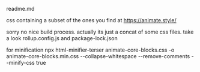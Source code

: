 readme.md

css containing a subset of the ones you find at 
https://animate.style/

sorry no nice build process.
actually its just a concat of some css files.
take a look rollup.config.js and package-lock.json

for minification
npx html-minifier-terser animate-core-blocks.css -o animate-core-blocks.min.css --collapse-whitespace --remove-comments --minify-css true
